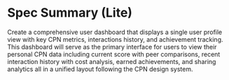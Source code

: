 # Spec Summary (Lite)

Create a comprehensive user dashboard that displays a single user profile view with key CPN metrics, interactions history, and achievement tracking. This dashboard will serve as the primary interface for users to view their personal CPN data including current score with peer comparisons, recent interaction history with cost analysis, earned achievements, and sharing analytics all in a unified layout following the CPN design system.